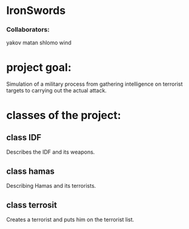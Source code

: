 # IronSwords

### Collaborators:

yakov matan
shlomo wind


# project goal:

Simulation of a military process from gathering intelligence on terrorist targets to carrying out the actual attack.

# classes of the project:

## class IDF
Describes the IDF and its weapons.
## class hamas
Describing Hamas and its terrorists.
## class terrosit
Creates a terrorist and puts him on the terrorist list.




